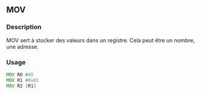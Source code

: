 
## __MOV__

### Description

MOV sert à stocker des valeurs dans un registre. Cela peut être un nombre, une adresse.

### Usage

```asm
MOV R0 #45
MOV R1 #0x01
MOV R2 [R1]
```


